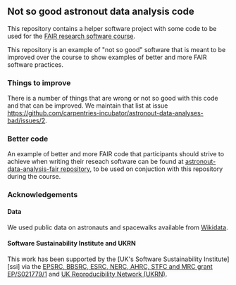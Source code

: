 ## Not so good astronout data analysis code

This repository contains a helper software project with some code to be used 
for the [FAIR research software course](https://github.com/carpentries-incubator/fair-research-software). 

This repository is an example of "not so good" software that is meant to be improved over the course to show examples of better 
and more FAIR software practices. 

### Things to improve
There is a number of things that are wrong or not so good with this code and that can be improved. We maintain that list at issue
https://github.com/carpentries-incubator/astronout-data-analyses-bad/issues/2.

### Better code
An example of better and more FAIR code that participants should strive to achieve when writing their reseach software 
can be found at [astronout-data-analysis-fair repository](https://github.com/carpentries-incubator/astronout-data-analysis-fair), 
to be used on conjuction with this repository during the course.

### Acknowledgements

#### Data
We used public data on astronauts and spacewalks available from [Wikidata](https://www.wikidata.org/wiki/Wikidata:Main_Page).

#### Software Sustainability Institute and UKRN

This work has been supported by the [UK's Software Sustainability Institute][ssi] via the [EPSRC, BBSRC, ESRC, NERC, AHRC, STFC and MRC grant EP/S021779/1](https://gow.epsrc.ukri.org/NGBOViewGrant.aspx?GrantRef=EP/S021779/1)
and [UK Reproducibility Network (UKRN)](https://www.ukrn.org/).
